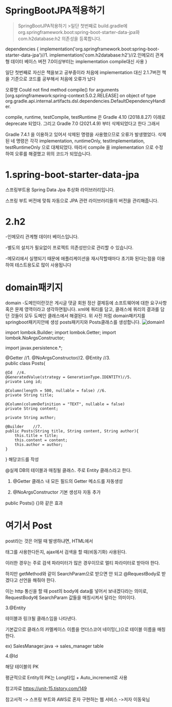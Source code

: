 SpringBootJPA적용하기
====

>SpringBootJPA적용하기
>        >일단 첫번째로 build.gradle에 org.springframework.boot:spring-boot-starter-data-jpa와 com.h2database:h2 의존성을 등록합니다.

dependencies {
	implementation('org.springframework.boot:spring-boot-starter-data-jpa')//1.
	implementation('com.h2database:h2')//2.인메모리 관계형 데이터 베이스 버전 7.0이상부터는 implementation compile대신 사용
}

일단 첫번째로 자신은 책을보고 공부중이라 처음에 implementation 대신 2.1.7버전 책을 기준으로 코드를 공부해서 처음에 오류가 났다

오류명 Could not find method compile() for arguments [org.springframework:spring-context:5.0.2.RELEASE] on object of type org.gradle.api.internal.artifacts.dsl.dependencies.DefaultDependencyHandler.

compile, runtime, testCompile, testRuntime 은 Gradle 4.10 (2018.8.27) 이래로
deprecate 되었다.
그리고 Gradle 7.0 (2021.4.9) 부터 삭제되었다고 한다 그래서

 Gradle 7.4.1 을 이용하고 있어서 삭제된 명령을 사용했으므로 오류가 발생했었다.
삭제된 네 명령은 각각 implementation, runtimeOnly, testImplementation, testRuntimeOnly 으로 대체되었다.
따라서 compile 을 implementation 으로 수정하여 오류를 해결했고 위의 코드가 되었습니다.


1.spring-boot-starter-data-jpa
=====

스프링부트용 Spring Data Jpa 추상화 라이브러리입니다.

스프링 부트 버전에 맞춰 자동으로 JPA 관련 라이브러리들의 버전을 관리해줍니다.


2.h2
=====

-인메모리 관계형 데이터 베이스입니다.

-별도의 설치가 필요없이 프로젝트 의존성만으로 관리할 수 있습니다.

-메모리에서 실행되기 때문에 애플리케이션을 재시작할때마다 초기화 된다는점을 이용하여 테스트용도로 많이 사용됩니다

domain패키지
======

domain -도메인이란것은 게시글 댓글 회원 정산 결제등에 소프트웨어에 대한 요구사항 혹은 문제 영역이라고 생각하면됩니다.
xml에 쿼리를 담고, 클래스에 쿼리의 결과를 담던 것들이 모두 도메인 클래스에서 해결된다.
위 사진 처럼 domain패키지를 springboot패키지안에 생성 posts패키지와 Posts클래스를 생성합니다.
![domain1](https://user-images.githubusercontent.com/100178951/178730979-0136d0e0-8ade-42bf-bb39-782b89bf2c34.jpg)



import lombok.Builder;
import lombok.Getter;
import lombok.NoArgsConstructor;

import javax.persistence.*;

@Getter //1.
@NoArgsConstructor//2.
@Entity //3.    
public class Posts{

	@Id  //4.
	@GeneratedValue(strategy = GenerationType.IDENTITY)//5.
    private Long id;

	@Column(length = 500, nullable = false) //6.
    private String title;

	@Column(columnDefinition = "TEXT", nullable = false)
	private String content;

    private String author;

    @Builder    //7.
    public Posts(String title, String content, String author){
		this.title = title;
        this.content = content;
        this.author = author;
	}
}
해당코드를 작성

@실제 DB의 테이블과 매칭될 클래스. 주로 Entity 클래스라고 한다.


1.  @Getter
클래스 내 모든 필드의 Getter 메소드를 자동생성

2. @NoArgsConstructor
기본 생성자 자동 추가

public Posts() {}와 같은 효과

여기서 Post
=====

post라는 것은 어떨 때 발생하냐면, HTML에서 <Form> 태그를 사용한다든지, ajax에서 검색을 할 때(비동기화) 사용된다.
  
이러한 경우는 주로 검색 파라미터가 많은 경우이므로 멀티 파라미터로 받아야 한다. 
  
하지만 getMethod와 같이 SearchParam으로 받으면 안 되고 @RequestBody로 받겠다고 선언을 해줘야 한다. 
  
이는 http 통신을 할 때 post의 body에 data를 넣어서 보내겠다라는 의미로, RequestBody에 SearchParam 값들을 매칭시켜서 달라는 의미이다.
  
 3.@Entity
  
테이블과 링크될 클래스임을 나타낸다.
  
기본값으로 클래스의 카멜케이스 이름을 언더스코어 네이밍(_)으로 테이블 이름을 매칭한다.
  
  ex) SalesManager.java -> sales_manager table
  
  4.@Id
  
해당 테이블의 PK
  
평균적으로 Entity의 PK는 Long타입 + Auto_increment로 사용
  
  참고자료 https://unit-15.tistory.com/149
  
  참고서적 -> 스프링 부트와 AWS로 혼자 구현하는 웹 서비스  ->저자 이동욱님
